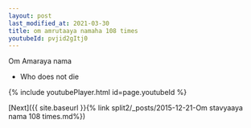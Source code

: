 ```yaml
---
layout: post
last_modified_at: 2021-03-30
title: om amrutaaya namaha 108 times
youtubeId: pvjid2gItj0
---
```

 
 
Om Amaraya nama 
 
 -  Who does not die 
 
  
 
  
 
 
 
 
 
 


{% include youtubePlayer.html id=page.youtubeId %}
 
[Next]({{ site.baseurl }}{% link  split2/_posts/2015-12-21-Om stavyaaya nama 108 times.md%})
 
